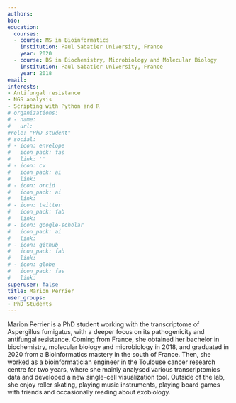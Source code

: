 ```yaml
---
authors:
bio: 
education:
  courses:
  - course: MS in Bioinformatics
    institution: Paul Sabatier University, France
    year: 2020
  - course: BS in Biochemistry, Microbiology and Molecular Biology
    institution: Paul Sabatier University, France
    year: 2018
email: 
interests:
- Antifungal resistance
- NGS analysis
- Scripting with Python and R
# organizations:
# - name: 
#   url: 
#role: "PhD student"
# social:
# - icon: envelope
#   icon_pack: fas
#   link: ''
# - icon: cv
#   icon_pack: ai
#   link: 
# - icon: orcid
#   icon_pack: ai
#   link: 
# - icon: twitter
#   icon_pack: fab
#   link: 
# - icon: google-scholar
#   icon_pack: ai
#   link: 
# - icon: github
#   icon_pack: fab
#   link: 
# - icon: globe
#   icon_pack: fas
#   link: 
superuser: false
title: Marion Perrier 
user_groups:
- PhD Students
---
```


Marion Perrier is a PhD student working with the transcriptome of Aspergillus fumigatus, with a deeper focus on its pathogenicity and antifungal resistance. Coming from France, she obtained her bachelor in biochemistry, molecular biology and microbiology in 2018, and graduated in 2020 from a Bioinformatics mastery in the south of France. Then, she worked as a bioinformatician engineer in the Toulouse cancer research centre for two years, where she mainly analysed various transcriptomics data and developed a new single-cell visualization tool. Outside of the lab, she enjoy roller skating, playing music instruments, playing board games with friends and occasionally reading about exobiology.



